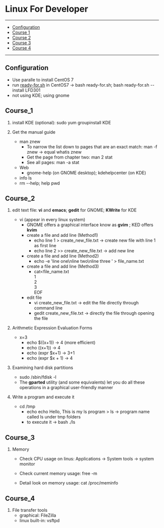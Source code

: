 # Linux For Developer

--------------------------
* [Configuration](#Configuration)
* [Course 1](#Course_1)
* [Course 2](#Course_2)
* [Course 3](#Course_3)
* [Course 4](#Course_4)





--------------------------

## Configuration
* Use paralle to install CentOS 7
* run [ready-for.sh](https://github.com/chloe0730000/Coursera/blob/master/Linux%20for%20Developers/env/ready-for.sh) in CentOS7 -> bash ready-for.sh; bash ready-for.sh --install LFD301
* not using KDE; using gnome




## Course_1

1. install KDE (optional): sudo yum groupinstall KDE

2. Get the manual guide
	* man znew
		* To narrow the list down to pages that are an exact match: man -f znew -> equal whatis znew
		* Get the page from chapter two: man 2 stat
		* See all pages: man -a stat
	* Web 
		* gnome-help (on GNOME desktop); kdehelpcenter (on KDE)
	* info ls
	* rm --help; help pwd




## Course_2

1. edit text file: **vi** and **emacs**; **gedit** for GNOME; **KWrite** for KDE

	* vi (appear in every linux system)
		* GNOME offers a graphical interface know as **gvim** ; KED offers **kvim**
		* create a file and add line (Method1)
			* echo line 1 > create_new_file.txt  -> create new file with line 1 as first line
			* echo line 2 >> create_new_file.txt  -> add new line
		* create a file and add line (Method2)
			* echo -e 'line one\nline two\nline three ' > file_name.txt
		* create a file and add line (Method3)
			* cat<<EOF>file_name.txt <br/>
				1 <br/>
				2 <br/>
				3 <br/>
				EOF
		* edit file 
			* vi create_new_file.txt -> edit the file directly through command line
			* gedit create_new_file.txt -> directly the file through opening the file

2. Arithmetic Expression Evaluation Forms
	* x=3
		* echo $((x+1)) -> 4 (more efficient)
		* echo $(($x+1)) -> 4
		* echo (expr $x+1) -> 3+1
		* echo (expr $x + 1) -> 4

3. Examining hard disk partitions
	* sudo /sbin/fdisk -l
	* The **gparted** utility (and some equivalents) let you do all these operations in a graphical user-friendly manner

4. Write a program and execute it
	* cd /tmp
		* echo echo Hello, This is my ls program > ls -> program name called ls under tmp folders
		* to execute it -> bash ./ls



## Course_3

1. Memory

   * Check CPU usage on linus: Applications -> System tools -> system monitor

   * Check current memory usage: free -m
   * Detail look on memory usage: cat /proc/meminfo

   

## Course_4

1. File transfer tools
   * graphical: FileZilla
   * linux built-in: vsftpd
